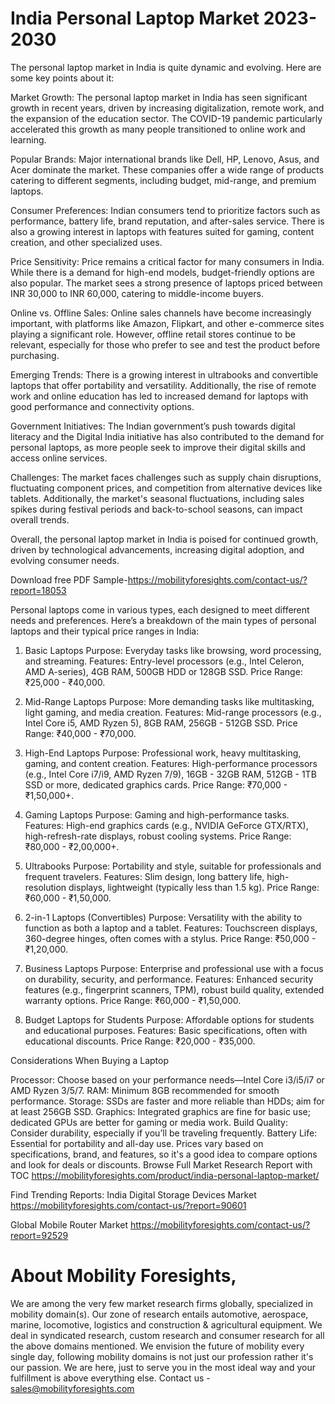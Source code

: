 # India Personal Laptop Market 2023-2030

The personal laptop market in India is quite dynamic and evolving. Here are some key points about it:

Market Growth: The personal laptop market in India has seen significant growth in recent years, driven by increasing digitalization, remote work, and the expansion of the education sector. The COVID-19 pandemic particularly accelerated this growth as many people transitioned to online work and learning.

Popular Brands: Major international brands like Dell, HP, Lenovo, Asus, and Acer dominate the market. These companies offer a wide range of products catering to different segments, including budget, mid-range, and premium laptops.

Consumer Preferences: Indian consumers tend to prioritize factors such as performance, battery life, brand reputation, and after-sales service. There is also a growing interest in laptops with features suited for gaming, content creation, and other specialized uses.

Price Sensitivity: Price remains a critical factor for many consumers in India. While there is a demand for high-end models, budget-friendly options are also popular. The market sees a strong presence of laptops priced between INR 30,000 to INR 60,000, catering to middle-income buyers.

Online vs. Offline Sales: Online sales channels have become increasingly important, with platforms like Amazon, Flipkart, and other e-commerce sites playing a significant role. However, offline retail stores continue to be relevant, especially for those who prefer to see and test the product before purchasing.

Emerging Trends: There is a growing interest in ultrabooks and convertible laptops that offer portability and versatility. Additionally, the rise of remote work and online education has led to increased demand for laptops with good performance and connectivity options.

Government Initiatives: The Indian government’s push towards digital literacy and the Digital India initiative has also contributed to the demand for personal laptops, as more people seek to improve their digital skills and access online services.

Challenges: The market faces challenges such as supply chain disruptions, fluctuating component prices, and competition from alternative devices like tablets. Additionally, the market's seasonal fluctuations, including sales spikes during festival periods and back-to-school seasons, can impact overall trends.

Overall, the personal laptop market in India is poised for continued growth, driven by technological advancements, increasing digital adoption, and evolving consumer needs.

Download free PDF Sample-https://mobilityforesights.com/contact-us/?report=18053

Personal laptops come in various types, each designed to meet different needs and preferences. Here’s a breakdown of the main types of personal laptops and their typical price ranges in India:

1. Basic Laptops
Purpose: Everyday tasks like browsing, word processing, and streaming.
Features: Entry-level processors (e.g., Intel Celeron, AMD A-series), 4GB RAM, 500GB HDD or 128GB SSD.
Price Range: ₹25,000 - ₹40,000.

2. Mid-Range Laptops
Purpose: More demanding tasks like multitasking, light gaming, and media creation.
Features: Mid-range processors (e.g., Intel Core i5, AMD Ryzen 5), 8GB RAM, 256GB - 512GB SSD.
Price Range: ₹40,000 - ₹70,000.

3. High-End Laptops
Purpose: Professional work, heavy multitasking, gaming, and content creation.
Features: High-performance processors (e.g., Intel Core i7/i9, AMD Ryzen 7/9), 16GB - 32GB RAM, 512GB - 1TB SSD or more, dedicated graphics cards.
Price Range: ₹70,000 - ₹1,50,000+.

4. Gaming Laptops
Purpose: Gaming and high-performance tasks.
Features: High-end graphics cards (e.g., NVIDIA GeForce GTX/RTX), high-refresh-rate displays, robust cooling systems.
Price Range: ₹80,000 - ₹2,00,000+.

5. Ultrabooks
Purpose: Portability and style, suitable for professionals and frequent travelers.
Features: Slim design, long battery life, high-resolution displays, lightweight (typically less than 1.5 kg).
Price Range: ₹60,000 - ₹1,50,000.

6. 2-in-1 Laptops (Convertibles)
Purpose: Versatility with the ability to function as both a laptop and a tablet.
Features: Touchscreen displays, 360-degree hinges, often comes with a stylus.
Price Range: ₹50,000 - ₹1,20,000.

7. Business Laptops
Purpose: Enterprise and professional use with a focus on durability, security, and performance.
Features: Enhanced security features (e.g., fingerprint scanners, TPM), robust build quality, extended warranty options.
Price Range: ₹60,000 - ₹1,50,000.

8. Budget Laptops for Students
Purpose: Affordable options for students and educational purposes.
Features: Basic specifications, often with educational discounts.
Price Range: ₹20,000 - ₹35,000.

Considerations When Buying a Laptop

Processor: Choose based on your performance needs—Intel Core i3/i5/i7 or AMD Ryzen 3/5/7.
RAM: Minimum 8GB recommended for smooth performance.
Storage: SSDs are faster and more reliable than HDDs; aim for at least 256GB SSD.
Graphics: Integrated graphics are fine for basic use; dedicated GPUs are better for gaming or media work.
Build Quality: Consider durability, especially if you’ll be traveling frequently.
Battery Life: Essential for portability and all-day use.
Prices vary based on specifications, brand, and features, so it's a good idea to compare options and look for deals or discounts.
Browse Full Market Research Report with TOC https://mobilityforesights.com/product/india-personal-laptop-market/

Find Trending Reports:
India Digital Storage Devices Market https://mobilityforesights.com/contact-us/?report=90601

Global Mobile Router Market https://mobilityforesights.com/contact-us/?report=92529


# About Mobility Foresights,
We are among the very few market research firms globally, specialized in mobility domain(s). Our zone of research entails automotive, aerospace, marine, locomotive, logistics and construction & agricultural equipment. We deal in syndicated research, custom research and consumer research for all the above domains mentioned.
We envision the future of mobility every single day, following mobility domains is not just our profession rather it's our passion. We are here, just to serve you in the most ideal way and your fulfillment is above everything else. Contact us -  sales@mobilityforesights.com
